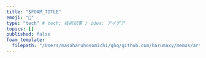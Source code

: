 ```yaml
---
title: "$FOAM_TITLE"
emoji: "🦔"
type: "tech" # tech: 技術記事 / idea: アイデア
topics: []
published: false
foam_template: 
  filepath: "/Users/masaharuhosomichi/ghq/github.com/harumaxy/memos/articles/$FOAM_TITLE.$FOAM_DATE_YEAR-$FOAM_DATE_MONTH-$FOAM_DATE_DATE.md"
---
```

